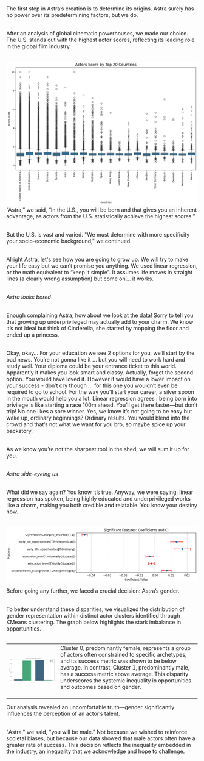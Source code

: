 <br>


The first step in Astra’s creation is to determine its origins. Astra surely has no power over its predetermining factors, but we do. <br><br>

After an analysis of global cinematic powerhouses, we made our choice. The U.S. stands out with the highest actor scores, reflecting its leading role in the global film industry.<br><br>

<img src="assets/media/countries.jpg" alt="countries" class="section-image">

<br>
“Astra,” we said,  “In the U.S., you will be born and that gives you an inherent advantage, as actors from the U.S. statistically achieve the highest scores.”<br><br>

But the U.S. is vast and varied. "We must determine with more specificity your socio-economic background," we continued. <br><br>

Alright Astra, let's see how you are going to grow up. We will try to make your life easy but we can’t promise you anything. We used linear regression, or the math equivalent to “keep it simple”. It assumes life moves in straight lines (a clearly wrong assumption) but come on’... it works.<br><br>

*Astra looks bored*<br><br>

Enough complaining Astra, how about we look at the data! Sorry to tell you that growing up underprivileged may actually add to your charm. We know it’s not ideal but think of Cinderella, she started by mopping the floor and ended up a princess.<br><br>

Okay, okay… For your education we see 2 options for you, we’ll start by the bad news. You’re not gonna like it … but you will need to work hard and study well. Your diploma could be your entrance ticket to this world. Apparently it makes you look smart and classy. Actually, forget the second option. You would have loved it. However it would have a lower impact on your success - don’t cry though … for this one you wouldn’t even be required to go to school.
For the way you’ll start your career, a silver spoon in the mouth would help you a lot. Linear regression agrees : being born into privilege is like starting a race 100m ahead. You’ll get there faster—but don’t trip! No one likes a sore winner. Yes, we know it’s not going to be easy but wake up, ordinary beginnings? Ordinary results. You would blend into the crowd and that’s not what we want for you bro, so maybe spice up your backstory.<br><br>

As we know you’re not the sharpest tool in the shed, we will sum it up for you.<br><br>

*Astra side-eyeing us*<br><br>

What did we say again? You know it’s true. Anyway, we were saying, linear regression has spoken, being highly educated and underprivileged works like a charm, making you both credible and relatable. You know your destiny now.<br><br>

<img src="assets/media/backlylia.png" alt="backlylia" class="section-image">

Before going any further, we faced a crucial decision: Astra’s gender. <br><br>

To better understand these disparities, we visualized the distribution of gender representation within distinct actor clusters identified through KMeans clustering. The graph below highlights the stark imbalance in opportunities. <br><br>

<table class="table-plot-text">
  <tr>
    <td class="table-side-plot-td">
      <img src="assets/media/gender_proportion.jpg" alt="plot" class="table-side-plot-img">
    </td>
    <td class="table-side-text-td">
      Cluster 0, predominantly female, represents a group of actors often constrained to specific archetypes, and its success metric was shown to be below average. In contrast, Cluster 1, predominantly male, has a success metric above average. This disparity underscores the systemic inequality in opportunities and outcomes based on gender.<br><br>
    </td>
  </tr>
</table>

Our analysis revealed an uncomfortable truth—gender significantly influences the perception of an actor’s talent.  <br><br>

"Astra," we said, "you will be male." Not because we wished to reinforce societal biases, but because our data showed that male actors often have a greater rate of success. This decision reflects the inequality embedded in the industry, an inequality that we acknowledge and hope to challenge.  <br><br>

